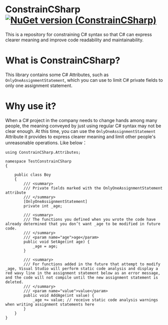 # ConstrainCSharp [![NuGet version (ConstrainCSharp)](https://img.shields.io/nuget/v/ConstrainCSharp.svg)](https://www.nuget.org/packages/ConstrainCSharp)
This is a repository for constraining C# syntax so that C# can express clearer meaning and improve code readability and maintainability.

# What is ConstrainCSharp?
This library contains some C# Attributes, such as `OnlyOneAssignmentStatement`, which you can use to limit C# private fields to only one assignment statement.

# Why use it?  
<!--当公司里一个C#项目，需要转手多人，而仅仅使用常规C#语法转达的意思可能还不够清晰时。此时你能使用其提供的特性表达更加清晰的意思并限制其他人的不合理操作。就像下面这样-->
When a C# project in the company needs to change hands among many people, the meaning conveyed by just using regular C# syntax may not be clear enough. At this time, you can use the `OnlyOneAssignmentStatement` Attribute it provides to express clearer meaning and limit other people's unreasonable operations. Like below：
```
using ConstrainCSharp.Attributes;

namespace TestConstrainCSharp
{

    public class Boy
    {
        /// <summary>
        /// Private fields marked with the OnlyOneAssignmentStatement attribute
        /// </summary>
        [OnlyOneAssignmentStatement]
        private int _age;

        /// <summary>
        /// The functions you defined when you wrote the code have already determined that you don’t want _age to be modified in future code.
        /// </summary>
        /// <param name="age">age</param>
        public void SetAge(int age) {
            _age = age;
        }

        /// <summary>
        /// For functions added in the future that attempt to modify _age, Visual Studio will perform static code analysis and display a red wavy line in the assignment statement below as an error message, and the code will not compile until the new assignment statement is deleted.
        /// </summary>
        /// <param name="value">value</param>
        public void AddAge(int value) {
            _age += value; // receive static code analysis warnings when writing assignment statements here
        }
    }
}
```
